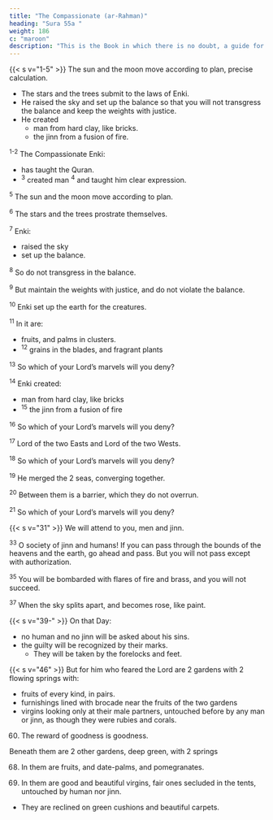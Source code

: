 ```yaml
---
title: "The Compassionate (ar-Rahman)"
heading: "Sura 55a "
weight: 186
c: "maroon"
description: "This is the Book in which there is no doubt, a guide for the righteous."
---
```




{{< s v="1-5" >}} The sun and the moon move according to plan, precise calculation.
- The stars and the trees submit to the laws of Enki.
- He raised the sky and set up the balance so that you will not transgress the balance and keep the weights with justice.
- He created
  - man from hard clay, like bricks.
  - the jinn from a fusion of fire.

<sup>1-2</sup> The Compassionate Enki:
-  has taught the Quran.
- <sup>3</sup> created man <sup>4</sup> and taught him clear expression.

<sup>5</sup> The sun and the moon move according to plan.

<sup>6</sup> The stars and the trees prostrate themselves.

<sup>7</sup> Enki:
- raised the sky
- set up the balance.

<sup>8</sup> So do not transgress in the balance.

<sup>9</sup> But maintain the weights with justice, and do not violate the balance.

<sup>10</sup> Enki set up the earth for the creatures.

<sup>11</sup> In it are:
- fruits, and palms in clusters.
- <sup>12</sup> grains in the blades, and fragrant plants

<sup>13</sup> So which of your Lord’s marvels will you deny?

<sup>14</sup> Enki created:
- man from hard clay, like bricks
- <sup>15</sup> the jinn from a fusion of fire

<sup>16</sup> So which of your Lord’s marvels will you deny?

<sup>17</sup> Lord of the two Easts and Lord of the two Wests.

<sup>18</sup> So which of your Lord’s marvels will you deny?

<sup>19</sup> He merged the 2 seas, converging together.

<sup>20</sup> Between them is a barrier, which they do not overrun.

<sup>21</sup> So which of your Lord’s marvels will you deny?


<!--  , and
do not violate the balance.{{< s v="9" >}} {{< s v="10" >}}  And
the earth; He set up for the creatures.{{< s v="11" >}}  In
So which of your Lord’s marvels will you
deny?
17. Lord of the two Easts and Lord of the two
Wests.
18. So which of your Lord’s marvels will you
deny?
19. He merged the two seas, converging to-
gether.
20. Between them is a barrier, which they do
not overrun.
21. So which of your Lord’s marvels will you
deny?
16.
22. From
205
them emerge pearls and coral.55. THE COMPASSIONATE (ar-Rahman)
So which of your Lord’s marvels will you
deny?
24. His are the ships, raised above the sea like
landmarks.
25. So which of your Lord’s marvels will you
deny?
23.
26. Everyone
upon it is perishing.
will remain the Presence of your Lord,
Full of Majesty and Splendor.
28. So which of your Lord’s marvels will you
deny?
29. Everyone in the heavens and the earth asks
Him. Every day He is managing.
30. So which of your Lord’s marvels will you
deny?
27. But -->

{{< s v="31" >}} We will attend to you, men and jinn. 

<sup>33</sup> O society of jinn and humans! If you can pass through the bounds of the heavens and the earth, go ahead and pass. But you will not pass except with authorization.

<sup>35</sup> You will be bombarded with flares of fire
and brass, and you will not succeed.

<sup>37</sup> When the sky splits apart, and becomes rose, like paint.

{{< s v="39-" >}} On that Day:
- no human and no jinn will be asked about his sins.
- the guilty will be recognized by their marks. 
  - They will be taken by the forelocks and feet.

<!-- 43. This is Hell that the guilty denied.
They circulate between it and between a
seething bath.
45. So which of your Lord’s marvels will you
deny? -->

{{< s v="46" >}} But for him who feared the Lord are 2 gardens with 2 flowing springs with:
- fruits of every kind, in pairs.
- furnishings lined with brocade near the fruits of the two gardens
- virgins looking only at their male partners, untouched before by any man or jinn, as though they were rubies and corals.


60. The reward of goodness is goodness.

Beneath them are 2 other gardens, deep green, with 2 springs

68. In them are fruits, and date-palms, and
pomegranates.

	
70. In them are good and beautiful virgins, fair ones secluded in the tents, untouched by human nor jinn. 
- They are reclined on green cushions and beautiful carpets. 





<!-- 
75. So which of your Lord’s marvels will you
deny?
76. Reclining on green cushions, and exquisite
carpets.
77. So which of your Lord’s marvels will you
deny?
78. Blessed be the name of your Lord, Full of
Majesty and Splendor.
 -->


